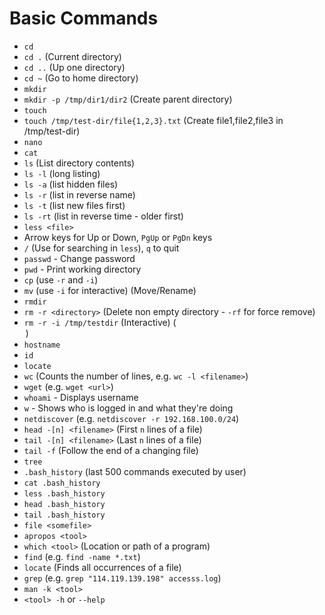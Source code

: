 # Basic Commands

- `cd`
- `cd .` (Current directory)
- `cd ..` (Up one directory)
- `cd ~` (Go to home directory)
- `mkdir`
- `mkdir -p /tmp/dir1/dir2` (Create parent directory)
- `touch`
- `touch /tmp/test-dir/file{1,2,3}.txt` (Create file1,file2,file3 in /tmp/test-dir)
- `nano`
- `cat`
- `ls` (List directory contents)
- `ls -l` (long listing)
- `ls -a` (list hidden files)
- `ls -r` (list in reverse name)
- `ls -t` (list new files first)
- `ls -rt` (list in reverse time - older first)
- `less <file>`
- Arrow keys for Up or Down, `PgUp` or `PgDn` keys
- `/` (Use for searching in `less`), `q` to quit
- `passwd` - Change password
- `pwd` - Print working directory
- `cp` (use `-r` and `-i`)
- `mv` (use `-i` for interactive) (Move/Rename)
- `rmdir`
- `rm -r <directory>` (Delete non empty directory - `-rf` for force remove)
- `rm -r -i /tmp/testdir` (Interactive) (<command> <option> <argument>)
- `hostname`
- `id`
- `locate`
- `wc` (Counts the number of lines, e.g. `wc -l <filename>`)
- `wget` (e.g. `wget <url>`)
- `whoami` - Displays username
- `w` - Shows who is logged in and what they're doing
- `netdiscover` (e.g. `netdiscover -r 192.168.100.0/24`)
- `head -[n] <filename>` (First `n` lines of a file)
- `tail -[n] <filename>` (Last `n` lines of a file)
- `tail -f` (Follow the end of a changing file)
- `tree`
- `.bash_history` (last 500 commands executed by user)
- `cat .bash_history`
- `less .bash_history`
- `head .bash_history`
- `tail .bash_history`
- `file <somefile>`
- `apropos <tool>`
- `which <tool>` (Location or path of a program)
- `find` (e.g. `find -name *.txt`)
- `locate` (Finds all occurrences of a file)
- `grep` (e.g. `grep "114.119.139.198" accesss.log`)
- `man -k <tool>`
- `<tool> -h` or `--help`
